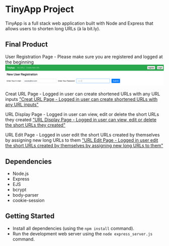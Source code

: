 # TinyApp Project

TinyApp is a full stack web application built with Node and Express that allows users to shorten long URLs (à la bit.ly).

## Final Product
User Registration Page - Please make sure you are registered and logged at the beginning
!["User Registration Page - Please make sure you are registered and logged at the beginning"](https://github.com/beijingdi/tinyapp/blob/master/docs/registration.png)

Creat URL Page - Logged in user can create shortened URLs with any URL inputs
["Creat URL Page - Logged in user can create shortened URLs with any URL inputs"](https://github.com/beijingdi/tinyapp/blob/master/docs/createURL.png)

URL Display Page - Logged in user can view, edit or delete the short URLs they created
["URL Display Page - Logged in user can view, edit or delete the short URLs they created"](https://github.com/beijingdi/tinyapp/blob/master/docs/editURL.png)

URL Edit Page - Logged in user edit the short URLs created by themselves by assigning new long URLs to them
["URL Edit Page - Logged in user edit the short URLs created by themselves by assigning new long URLs to them"](https://github.com/beijingdi/tinyapp/blob/master/docs/editURL.png)

## Dependencies

- Node.js
- Express
- EJS
- bcrypt
- body-parser
- cookie-session


## Getting Started

- Install all dependencies (using the `npm install` command).
- Run the development web server using the `node express_server.js` command.